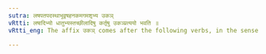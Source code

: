 ```yaml
---
sutra: लषपतपदस्थाभूवृषहनकमगमशृभ्य उकञ्
vRtti: लषादिभ्यो धातुभ्यस्तच्छीलादिषु कर्तृषु उकञ्प्रत्ययो भवति ॥
vRtti_eng: The affix उकञ् comes after the following verbs, in the sense of 'the agent having such a habit &c':-लष्, पत्, पद्, स्था, भू, वृष्, हन्, कम्, गम् and शृ ।

---
```

